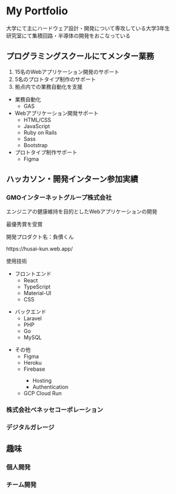 <h1>My Portfolio</h1>

<p>
  大学にて主にハードウェア設計・開発について専攻している大学3年生<br />
  研究室にて集積回路・半導体の開発をおこなっている
</p>

<h2>プログラミングスクールにてメンター業務</h2>
<ol>
  <li>15名のWebアプリケーション開発のサポート</li>
  <li>5名のプロトタイプ制作のサポート</li>
  <li>拠点内での業務自動化を支援</li>
</ol>

<ul>
  <li>
    業務自動化
    <ul>
      <li>GAS</li>
    </ul>
  </li>
  <li>
    Webアプリケーション開発サポート
    <ul>
      <li>HTML/CSS</li>
      <li>JavaScript</li>
      <li>Ruby on Rails</li>
      <li>Sass</li>
      <li>Bootstrap</li>
    </ul>
  </li>
  <li>
    プロトタイプ制作サポート
    <ul>
      <li>Figma</li>
    </ul>
  </li>
</ul>

<h2>ハッカソン・開発インターン参加実績</h2>
<h3>GMOインターネットグループ株式会社</h3>

<p>エンジニアの健康維持を目的としたWebアプリケーションの開発</p>
<p>最優秀賞を受賞</p>
<p>開発プロダクト名：負債くん</p>
<a>https://husai-kun.web.app/</a><br />
<p>使用技術</p>

<ul>
  <li>
    フロントエンド
    <ul>
      <li>React</li>
      <li>TypeScript</li>
      <li>Material-UI</li>
      <li>CSS</li>
    </ul>
  </li>
</ul>

<ul>
  <li>
    バックエンド
    <ul>
      <li>Laravel</li>
      <li>PHP</li>
      <li>Go</li>
      <li>MySQL</li>
    </ul>
  </li>
</ul>

<ul>
  <li>
    その他
    <ul>
      <li>Figma</li>
      <li>Heroku</li>
      <li>Firebase</li>
      <ul>
        <li>Hosting</li>
        <li>Authentication</li>
      </ul>
      <li>GCP Cloud Run</li>
    </ul>
  </li>
</ul>

<h3>株式会社ベネッセコーポレーション</h3>
<h3>デジタルガレージ</h3>
<h2>趣味</h2>
<h3>個人開発</h3>
<h3>チーム開発</h3>
